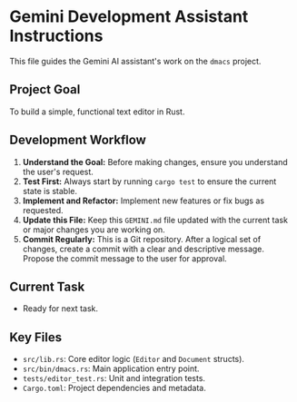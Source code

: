 # Gemini Development Assistant Instructions

This file guides the Gemini AI assistant's work on the `dmacs` project.

## Project Goal

To build a simple, functional text editor in Rust.

## Development Workflow

1.  **Understand the Goal:** Before making changes, ensure you understand the user's request.
2.  **Test First:** Always start by running `cargo test` to ensure the current state is stable.
3.  **Implement and Refactor:** Implement new features or fix bugs as requested.
4.  **Update this File:** Keep this `GEMINI.md` file updated with the current task or major changes you are working on.
5.  **Commit Regularly:** This is a Git repository. After a logical set of changes, create a commit with a clear and descriptive message. Propose the commit message to the user for approval.

## Current Task

*   Ready for next task.

## Key Files

*   `src/lib.rs`: Core editor logic (`Editor` and `Document` structs).
*   `src/bin/dmacs.rs`: Main application entry point.
*   `tests/editor_test.rs`: Unit and integration tests.
*   `Cargo.toml`: Project dependencies and metadata.
